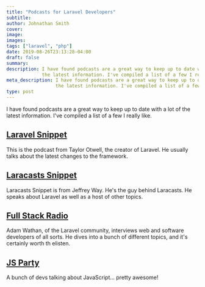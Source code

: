 ```yaml
---
title: "Podcasts for Laravel Developers"
subtitle: 
author: Johnathan Smith
cover: 
image:
images:
tags: ["laravel", "php"]
date: 2019-08-26T23:13:28-04:00
draft: false
summary:
description: I have found podcasts are a great way to keep up to date with a lot of 
             the latest information. I've compiled a list of a few I really like.
meta_description: I have found podcasts are a great way to keep up to date with a lot of 
                  the latest information. I've compiled a list of a few I really like.
type: post
---
```


I have found podcasts are a great way to keep up to date with a lot of 
the latest information. I've compiled a list of a few I really like.

## [Laravel Snippet](https://player.fm/series/the-laravel-snippet)

This is the podcast from Taylor Otwell, the creator of Laravel. He usually 
talks about the latest changes to the framework.

## [Laracasts Snippet](https://laracasts.simplecast.fm/)

Laracasts Snippet is from Jeffrey Way. He's the guy behind Laracasts. He
speaks about Laravel as well as a host of other topics.

## [Full Stack Radio](http://www.fullstackradio.com/)

Adam Wathan, of the Laravel community, interviews web and software
developers of all sorts. He dives into a bunch of different topics, and it's 
certainly worth th elisten.

## [JS Party](https://changelog.com/jsparty)

A bunch of devs talking about JavaScript... pretty awesome!